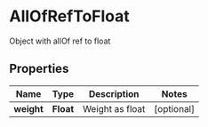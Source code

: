 

# AllOfRefToFloat

Object with allOf ref to float

## Properties

| Name | Type | Description | Notes |
|------------ | ------------- | ------------- | -------------|
|**weight** | **Float** | Weight as float |  [optional] |



